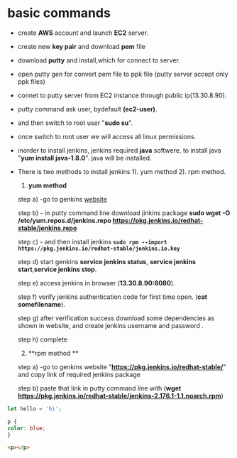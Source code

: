 # basic commands

-  create **AWS** account and launch **EC2** server.
-  create  new **key pair** and download **pem** file
-  download **putty** and install,which for connect to server.
-  open putty gen for convert pem file to ppk file (putty server accept only ppk files)
-  connet to putty server from EC2 instance through  public ip(13.30.8.90).
-  putty command ask user, bydefault **(ec2-user)**.
-  and then switch to root user "**sudo su**".
-  once switch to root user we will access all linux permissions.
-  inorder to install jenkins, jenkins required **java** softwere. to install java "**yum install java-1.8.0**". java will be installed.
-  There is two methods to install jenkins 1). yum method  2). rpm method.
    1) **yum method**
    
    step a)  -go to genkins [website](https://pkg.jenkins.io/redhat-stable/)
    
    step b) - in putty command line download jinkins package 
        **sudo wget -O /etc/yum.repos.d/jenkins.repo https://pkg.jenkins.io/redhat-stable/jenkins.repo** 
    
    step c) - and then install jenkins **`sudo rpm --import https://pkg.jenkins.io/redhat-stable/jenkins.io.key`**
    
    step d) start genkins **service jenkins status**, **service jenkins start**,**service jenkins stop**.
    
    step e) access jenkins in browser (**13.30.8.90:8080**).
    
    step f) verify jenkins authentication code for first time open. (**cat somefilename**).
    
    step g)  after verification success download some dependencies as shown in website, and  create jenkins username and password .
    
    step h)  complete
    
    2) **rpm method **
 
    step a) -go to genkins website  "**https://pkg.jenkins.io/redhat-stable/**" and copy link of required jenkins package 
    
    step b) paste that link in putty command line with (**wget https://pkg.jenkins.io/redhat-stable/jenkins-2.176.1-1.1.noarch.rpm**)
    
    
    
    
    
    
```js
let hello = 'hi';
```

```css
p {
color: blue;
}
```

```html
<p></p>
```
